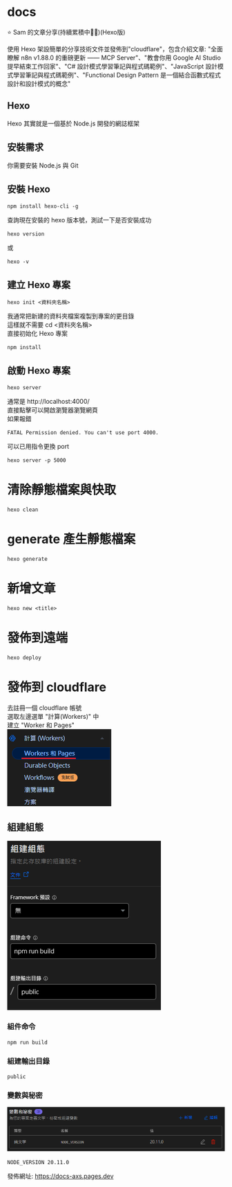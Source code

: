 # docs
⭐️ Sam 的文章分享(持續累積中🏃‍♂️)(Hexo版)

使用 Hexo 架設簡單的分享技術文件並發佈到"cloudflare"，包含介紹文章: "全面瞭解 n8n v1.88.0 的重磅更新 —— MCP Server"、"教會你用 Google AI Studio 提早結束工作回家"、"C# 設計模式學習筆記與程式碼範例"、"JavaScript 設計模式學習筆記與程式碼範例"、"Functional Design Pattern 是一個結合函數式程式設計和設計模式的概念"

## Hexo
Hexo 其實就是一個基於 Node.js 開發的網誌框架

## 安裝需求
你需要安裝 Node.js 與 Git

## 安裝 Hexo
```
npm install hexo-cli -g
```
查詢現在安裝的 hexo 版本號，測試一下是否安裝成功
```
hexo version
```
或
```
hexo -v
```

## 建立 Hexo 專案
```
hexo init <資料夾名稱>
```
我通常把新建的資料夾檔案複製到專案的更目錄  
這樣就不需要 cd <資料夾名稱>  
直接初始化 Hexo 專案  
```
npm install
```

## 啟動 Hexo 專案
```
hexo server
```
通常是 http://localhost:4000/  
直接點擊可以開啟瀏覽器瀏覽網頁  
如果報錯
```
FATAL Permission denied. You can't use port 4000.
```
可以已用指令更換 port
```
hexo server -p 5000
```

# 清除靜態檔案與快取
```
hexo clean
```

# generate 產生靜態檔案
```
hexo generate
```

# 新增文章
```
hexo new <title>
```

# 發佈到遠端
```
hexo deploy
```

# 發佈到 cloudflare
去註冊一個 cloudflare 帳號  
選取左邊選單 "計算(Workers)" 中  
建立 "Worker 和 Pages"  
![Worker 和 Pages](./images/cloudflare_workers_and_pages.png)

## 組建組態
![組建組態](./images/cloudflare_build.png)
### 組件命令
```
npm run build
```
### 組建輸出目錄
```
public
```
### 變數與秘密
![變數與秘密](./images/NODE_VERSION.png)
```
NODE_VERSION 20.11.0
```
發佈網址: https://docs-axs.pages.dev

